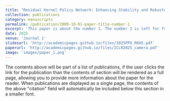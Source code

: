 ```yaml
---
title: "Residual Kernel Policy Network: Enhancing Stability and Robustness in RKHS-Based Reinforcement Learning"
collection: publications
category: manuscripts
permalink: /publication/2009-10-01-paper-title-number-1
excerpt: 'This paper is about the number 1. The number 2 is left for future work.'
date: 2025
venue: 'Journal 1'
slidesurl: 'http://academicpages.github.io/files/2025PPO_RKHS.pdf'
paperurl: 'http://academicpages.github.io/files/ICLR2025_camera.pdf'
image: 'images/paper_1.png'
---
```

The contents above will be part of a list of publications, if the user clicks the link for the publication than the contents of section will be rendered as a full page, allowing you to provide more information about the paper for the reader. When publications are displayed as a single page, the contents of the above "citation" field will automatically be included below this section in a smaller font.
